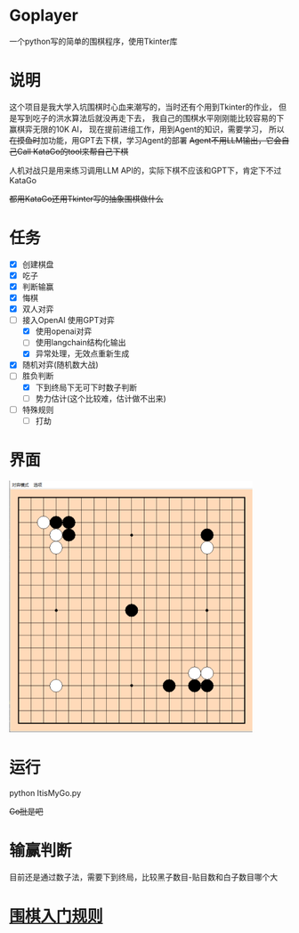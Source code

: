 # Goplayer
一个python写的简单的围棋程序，使用Tkinter库

# 说明
这个项目是我大学入坑围棋时心血来潮写的，当时还有个用到Tkinter的作业，
但是写到吃子的洪水算法后就没再走下去，
我自己的围棋水平刚刚能比较容易的下赢棋弈无限的10K AI，
现在提前进组工作，用到Agent的知识，需要学习，
所以~~在摸鱼时~~加功能，用GPT去下棋，学习Agent的部署
~~Agent不用LLM输出，它会自己Call KataGo的tool来帮自己下棋~~

人机对战只是用来练习调用LLM API的，实际下棋不应该和GPT下，肯定下不过KataGo

~~都用KataGo还用Tkinter写的抽象围棋做什么~~

# 任务

- [x] 创建棋盘
- [x] 吃子
- [x] 判断输赢
- [x] 悔棋
- [x] 双人对弈
- [ ] 接入OpenAI 使用GPT对弈
  - [x] 使用openai对弈
  - [ ] 使用langchain结构化输出
  - [x] 异常处理，无效点重新生成
- [x] 随机对弈(随机数大战)
- [ ] 胜负判断
  - [x] 下到终局下无可下时数子判断
  - [ ] 势力估计(这个比较难，估计做不出来) 
- [ ] 特殊规则
  - [ ] 打劫 

# 界面
<!-- [游戏界面](./png/interface.png) -->
<img src="./png/interface.png" alt="游戏界面" style="zoom:50%;" />

# 运行
python ItisMyGo.py

~~Go批是吧~~

# 输赢判断

目前还是通过数子法，需要下到终局，比较黑子数目-贴目数和白子数目哪个大

# [围棋入门规则](GoRules.md)